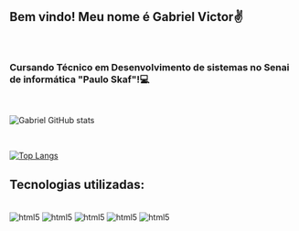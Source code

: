 ## Bem vindo! Meu nome é Gabriel Victor✌️
<br/>

### Cursando Técnico em Desenvolvimento de sistemas no Senai de informática "Paulo Skaf"!💻

<br/>

![Gabriel GitHub stats](https://github-readme-stats.vercel.app/api?username=dev-souza&show_icons=true&theme=)

<br/>

[![Top Langs](https://github-readme-stats.vercel.app/api/top-langs/?username=dev-souza&layout=compact)](https://github.com/anuraghazra/github-readme-stats)

## Tecnologias utilizadas:

<div style="display: inline-block"> <br/>
<img align= "center" alt ="html5" src="https://img.shields.io/badge/HTML5-E34F26?style=for-the-badge&logo=html5&logoColor=white">
<img align= "center" alt ="html5" src="https://img.shields.io/badge/CSS3-1572B6?style=for-the-badge&logo=css3&logoColor=white">
<img align= "center" alt ="html5" src="https://img.shields.io/badge/C%23-239120?style=for-the-badge&logo=c-sharp&logoColor=white">
<img align= "center" alt ="html5" src="https://img.shields.io/badge/JavaScript-F7DF1E?style=for-the-badge&logo=javascript&logoColor=black">
<img align= "center" alt ="html5" src="https://img.shields.io/badge/.NET-5C2D91?style=for-the-badge&logo=.net&logoColor=white">
</div>
